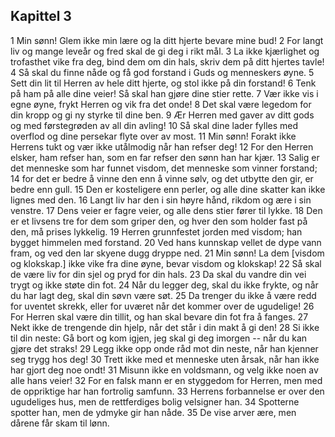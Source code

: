## Kapittel 3

1 Min sønn! Glem ikke min lære og la ditt hjerte bevare mine bud! 
2 For langt liv og mange leveår og fred skal de gi deg i rikt mål. 
3 La ikke kjærlighet og trofasthet vike fra deg, bind dem om din hals, skriv dem på ditt hjertes tavle! 
4 Så skal du finne nåde og få god forstand i Guds og menneskers øyne. 
5 Sett din lit til Herren av hele ditt hjerte, og stol ikke på din forstand! 
6 Tenk på ham på alle dine veier! Så skal han gjøre dine stier rette. 
7 Vær ikke vis i egne øyne, frykt Herren og vik fra det onde! 
8 Det skal være legedom for din kropp og gi ny styrke til dine ben. 
9 Ær Herren med gaver av ditt gods og med førstegrøden av all din avling! 
10 Så skal dine lader fylles med overflod og dine persekar flyte over av most. 
11 Min sønn! Forakt ikke Herrens tukt og vær ikke utålmodig når han refser deg! 
12 For den Herren elsker, ham refser han, som en far refser den sønn han har kjær. 
13 Salig er det menneske som har funnet visdom, det menneske som vinner forstand; 
14 for det er bedre å vinne den enn å vinne sølv, og det utbytte den gir, er bedre enn gull. 
15 Den er kosteligere enn perler, og alle dine skatter kan ikke lignes med den. 
16 Langt liv har den i sin høyre hånd, rikdom og ære i sin venstre. 
17 Dens veier er fagre veier, og alle dens stier fører til lykke. 
18 Den er et livsens tre for dem som griper den, og hver den som holder fast på den, må prises lykkelig. 
19 Herren grunnfestet jorden med visdom; han bygget himmelen med forstand. 
20 Ved hans kunnskap vellet de dype vann fram, og ved den lar skyene dugg dryppe ned. 
21 Min sønn! La dem [visdom og klokskap.] ikke vike fra dine øyne, bevar visdom og klokskap! 
22 Så skal de være liv for din sjel og pryd for din hals. 
23 Da skal du vandre din vei trygt og ikke støte din fot. 
24 Når du legger deg, skal du ikke frykte, og når du har lagt deg, skal din søvn være søt. 
25 Da trenger du ikke å være redd for uventet skrekk, eller for uværet når det kommer over de ugudelige! 
26 For Herren skal være din tillit, og han skal bevare din fot fra å fanges. 
27 Nekt ikke de trengende din hjelp, når det står i din makt å gi den! 
28 Si ikke til din neste: Gå bort og kom igjen, jeg skal gi deg imorgen -- når du kan gjøre det straks! 
29 Legg ikke opp onde råd mot din neste, når han kjenner seg trygg hos deg! 
30 Trett ikke med et menneske uten årsak, når han ikke har gjort deg noe ondt! 
31 Misunn ikke en voldsmann, og velg ikke noen av alle hans veier! 
32 For en falsk mann er en styggedom for Herren, men med de oppriktige har han fortrolig samfunn. 
33 Herrens forbannelse er over den ugudeliges hus, men de rettferdiges bolig velsigner han. 
34 Spotterne spotter han, men de ydmyke gir han nåde. 
35 De vise arver ære, men dårene får skam til lønn.
